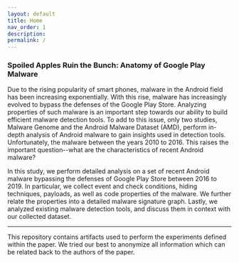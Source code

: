 ```yaml
---
layout: default
title: Home
nav_order: 1
description: 
permalink: /
---
```


### Spoiled Apples Ruin the Bunch: Anatomy of Google Play Malware

Due to the rising popularity of smart phones, malware in the Android field has been increasing exponentially. With this rise, malware has increasingly evolved to bypass the defenses of the Google Play Store. Analyzing properties of such malware is an important step towards our ability to build efficient malware detection tools. To add to this issue, only two studies, Malware Genome and the Android Malware Dataset (AMD), perform in-depth analysis of Android malware to gain insights used in detection tools. Unfortunately, the malware between the years 2010 to 2016. This raises the important question--what are the characteristics of recent Android malware? 

In this study, we perform detailed analysis on a set of recent Android malware bypassing the defenses of Google Play Store between 2016 to 2019. In particular, we collect event and check conditions, hiding techniques, payloads, as well as code properties of the malware. We further relate the properties into a detailed malware signature graph. Lastly, we analyzed existing malware detection tools, and discuss them in context with our collected dataset.

---

This repository contains artifacts used to perform the experiments defined within the paper. We tried our best to anonymize all information which can be related back to the authors of the paper.
